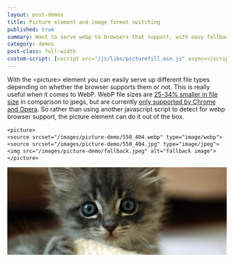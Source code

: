 ```yaml
---
layout: post-demos
title: Picture element and image format switching
published: true
summary: Want to serve webp to browsers that support, with easy fallback for those that don't? Here's how.
category: demos
post-class: full-width
custom-script: [<script src="/js/libs/picturefill.min.js" async></script>]
---
```


With the &lt;picture&gt; element you can easily serve up different file types depending on whether the browser supports them or not. This is really useful when it comes to WebP. WebP file sizes are [25-34% smaller in file size](https://developers.google.com/speed/webp/?csw=1) in comparison to jpegs, but are currently [only supported by Chrome and Opera](http://caniuse.com/#feat=webp). So rather than using another javascript script to detect for webp browser support, the picture element can do it out of the box.


<pre><code>&lt;picture&gt;
&lt;source srcset="/images/picture-demo/550_404.webp" type="image/webp"&gt;
&lt;source srcset="/images/picture-demo/550_404.jpg" type="image/jpeg"&gt;
&lt;img src="/images/picture-demo/fallback.jpeg" alt="fallback image"&gt;
&lt;/picture&gt;</code></pre>

<picture>
	<source srcset="/images/picture-demo/550_404.webp" type="image/webp">
	<source srcset="/images/picture-demo/550_404.jpg" type="image/jpeg">
	<img src="/images/picture-demo/fallback.jpeg" alt="fallback image">
</picture>